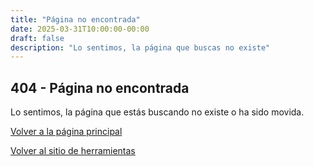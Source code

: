 ```yaml
---
title: "Página no encontrada"
date: 2025-03-31T10:00:00-00:00
draft: false
description: "Lo sentimos, la página que buscas no existe"
---
```


## 404 - Página no encontrada

Lo sentimos, la página que estás buscando no existe o ha sido movida.

[Volver a la página principal](/)

[Volver al sitio de herramientas](https://test-indice.netlify.app)

